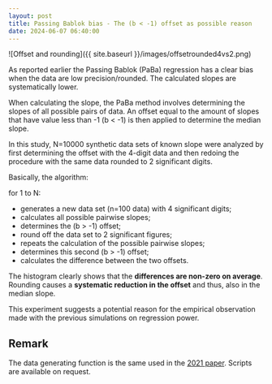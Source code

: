 ```yaml
---
layout: post
title: Passing Bablok bias - The (b < -1) offset as possible reason
date: 2024-06-07 06:40:00
---
```


![Offset and rounding]({{ site.baseurl }}/images/offsetrounded4vs2.png)

As reported earlier the Passing Bablok (PaBa) regression has a clear bias when the data are low precision/rounded. The calculated slopes are systematically lower.

When calculating the slope, the PaBa method involves determining the slopes of all possible pairs of data. An offset equal to the amount of slopes that have value less than -1 (b < -1) is then applied to determine the median slope.

In this study, N=10000 synthetic data sets of known slope were analyzed by first determining the offset with the 4-digit data and then redoing the procedure with the same data rounded to 2 significant digits.

Basically, the algorithm:

for 1 to N:

  - generates a new data set (n=100 data) with 4 significant digits;
  - calculates all possible pairwise slopes;
  - determines the (b > -1) offset;
  - round off the data set to 2 significant figures;
  - repeats the calculation of the possible pairwise slopes;
  - determines this second (b > -1) offset;
  - calculates the difference between the two offsets.

The histogram clearly shows that the **differences are non-zero on average**. Rounding causes a **systematic reduction in the offset** and thus, also in the median slope.

This experiment suggests a potential reason for the empirical observation made with the previous simulations on regression power.

## Remark

The data generating function is the same used in the [2021 paper](https://arxiv.org/pdf/2105.04628). Scripts are available on request.
